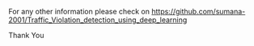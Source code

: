 For any other information please check on https://github.com/sumana-2001/Traffic_Violation_detection_using_deep_learning

Thank You
